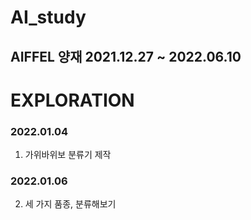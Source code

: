 # AI_study
AIFFEL 양재 2021.12.27 ~ 2022.06.10
---
# EXPLORATION
### 2022.01.04
1. 가위바위보 분류기 제작   
   
### 2022.01.06
2. 세 가지 품종, 분류해보기
